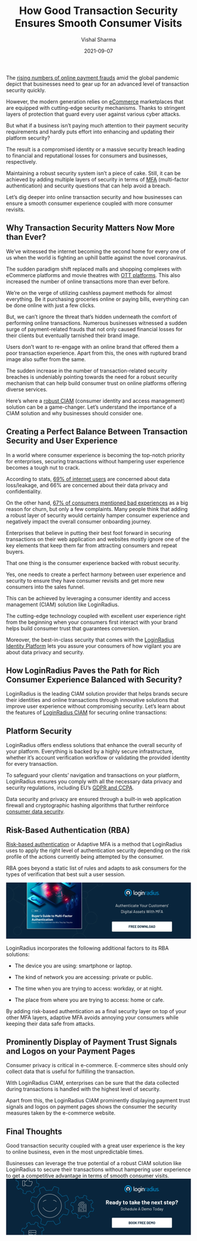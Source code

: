 ﻿---
title: "How Good Transaction Security Ensures Smooth Consumer Visits"
date: "2021-09-07"
coverImage: "smooth-transaction-security-with-loginradius.webp"
tags: ["ciam solution","compliance","data security"]
author: "Vishal Sharma"
description: "The sudden increase in the number of transaction-related security breaches is undeniably pointing towards the need for a robust security mechanism that can build consumer trust. This post uncovers the role of secure transactions and how businesses can ensure smooth consumer visits."
metadescription: "Transaction security with a great user experience helps brands attract more consumers. Let’s understand the importance of transaction security in detail"
metatitle: "How to secure online transactions and smooth consumer visits for your business."
---

The <a rel="nofollow" href="https://www.statista.com/statistics/1175651/increase-payment-fraud-coronavirus-outbreak/">rising numbers of online payment frauds</a>
 amid the global pandemic depict that businesses need to gear up for an advanced level of transaction security quickly.

  

However, the modern generation relies on [eCommerce](https://www.loginradius.com/blog/identity/ecommerce-security/) marketplaces that are equipped with cutting-edge security mechanisms. Thanks to stringent layers of protection that guard every user against various cyber attacks.

  

But what if a business isn’t paying much attention to their payment security requirements and hardly puts effort into enhancing and updating their platform security?

  

The result is a compromised identity or a massive security breach leading to financial and reputational losses for consumers and businesses, respectively.

  

Maintaining a robust security system isn’t a piece of cake. Still, it can be achieved by adding multiple layers of security in terms of [MFA](https://www.loginradius.com/multi-factor-authentication/) (multi-factor authentication) and security questions that can help avoid a breach.

  

Let’s dig deeper into online transaction security and how businesses can ensure a smooth consumer experience coupled with more consumer revisits.

## Why Transaction Security Matters Now More than Ever?

We’ve witnessed the internet becoming the second home for every one of us when the world is fighting an uphill battle against the novel coronavirus.

  

The sudden paradigm shift replaced malls and shopping complexes with eCommerce platforms and movie theatres with [OTT platforms](https://www.loginradius.com/blog/identity/ott-simplify-authentication/). This also increased the number of online transactions more than ever before.

  

We’re on the verge of utilizing cashless payment methods for almost everything. Be it purchasing groceries online or paying bills, everything can be done online with just a few clicks.

  

But, we can’t ignore the threat that’s hidden underneath the comfort of performing online transactions. Numerous businesses witnessed a sudden surge of payment-related frauds that not only caused financial losses for their clients but eventually tarnished their brand image.

  

Users don’t want to re-engage with an online brand that offered them a poor transaction experience. Apart from this, the ones with ruptured brand image also suffer from the same.

  

The sudden increase in the number of transaction-related security breaches is undeniably pointing towards the need for a robust security mechanism that can help build consumer trust on online platforms offering diverse services.

  

Here’s where a [robust CIAM](https://www.loginradius.com/blog/identity/customer-identity-and-access-management/) (consumer identity and access management) solution can be a game-changer. Let’s understand the importance of a CIAM solution and why businesses should consider one.

## Creating a Perfect Balance Between Transaction Security and User Experience

In a world where consumer experience is becoming the top-notch priority for enterprises, securing transactions without hampering user experience becomes a tough nut to crack.

  

According to stats, <a rel="nofollow" href="https://www.statista.com/statistics/1172265/biggest-cloud-security-concerns-in-2020/">69% of internet users</a> are concerned about data loss/leakage, and 66% are concerned about their data privacy and confidentiality.

  

On the other hand, <a rel="nofollow" href="https://www.huffpost.com/entry/50-important-customer-exp_b_8295772?ec_carp=6823990201176436044">67% of consumers mentioned bad experiences</a> as a big reason for churn, but only a few complaints. Many people think that adding a robust layer of security would certainly hamper consumer experience and negatively impact the overall consumer onboarding journey.

  

Enterprises that believe in putting their best foot forward in securing transactions on their web application and websites mostly ignore one of the key elements that keep them far from attracting consumers and repeat buyers.

  

That one thing is the consumer experience backed with robust security.

  

Yes, one needs to create a perfect harmony between user experience and security to ensure they have consumer revisits and get more new consumers into the sales funnel.

  

This can be achieved by leveraging a consumer identity and access management (CIAM) solution like LoginRadius.

  

The cutting-edge technology coupled with excellent user experience right from the beginning when your consumers first interact with your brand helps build consumer trust that guarantees conversion.

  

Moreover, the best-in-class security that comes with the [LoginRadius Identity Platform](https://www.loginradius.com/) lets you assure your consumers of how vigilant you are about data privacy and security.

  

## How LoginRadius Paves the Path for Rich Consumer Experience Balanced with Security?

LoginRadius is the leading CIAM solution provider that helps brands secure their identities and online transactions through innovative solutions that improve user experience without compromising security. Let’s learn about the features of [LoginRadius CIAM](https://www.loginradius.com/blog/identity/customer-identity-and-access-management/) for securing online transactions:

## Platform Security

LoginRadius offers endless solutions that enhance the overall security of your platform. Everything is backed by a highly secure infrastructure, whether it’s account verification workflow or validating the provided identity for every transaction.

  

To safeguard your clients’ navigation and transactions on your platform, LoginRadius ensures you comply with all the necessary data privacy and security regulations, including EU’s [GDPR and CCPA](https://www.loginradius.com/blog/identity/ccpa-vs-gdpr-the-compliance-war/).

Data security and privacy are ensured through a built-in web application firewall and cryptographic hashing algorithms that further reinforce [consumer data security](https://www.loginradius.com/security/).

## Risk-Based Authentication (RBA)

[Risk-based authentication](https://www.loginradius.com/blog/identity/risk-based-authentication/) or Adaptive MFA is a method that LoginRadius uses to apply the right level of authentication security depending on the risk profile of the actions currently being attempted by the consumer.

RBA goes beyond a static list of rules and adapts to ask consumers for the types of verification that best suit a user session.

[![EB-GD-to-MFA](EB-GD-to-MFA.webp)](https://www.loginradius.com/resource/ebook/buyers-guide-to-multi-factor-authentication/)  

LoginRadius incorporates the following additional factors to its RBA solutions:

-   The device you are using: smartphone or laptop.
    
-   The kind of network you are accessing: private or public.
    
-   The time when you are trying to access: workday, or at night.
    
-   The place from where you are trying to access: home or cafe.
    

  

By adding risk-based authentication as a final security layer on top of your other MFA layers, adaptive MFA avoids annoying your consumers while keeping their data safe from attacks.

## Prominently Display of Payment Trust Signals and Logos on your Payment Pages

Consumer privacy is critical in e-commerce. E-commerce sites should only collect data that is useful for fulfilling the transaction.

  

With LoginRadius CIAM, enterprises can be sure that the data collected during transactions is handled with the highest level of security.

  

Apart from this, the LoginRadius CIAM prominently displaying payment trust signals and logos on payment pages shows the consumer the security measures taken by the e-commerce website.

## Final Thoughts

Good transaction security coupled with a great user experience is the key to online business, even in the most unpredictable times.

  

Businesses can leverage the true potential of a robust CIAM solution like LoginRadius to secure their transactions without hampering user experience to get a competitive advantage in terms of smooth consumer visits.
[![book-a-demo-Consultation](../../assets/book-a-demo-loginradius.webp)](https://www.loginradius.com/contact-us?utm_source=blog&utm_medium=web&utm_campaign=good-transaction-security)